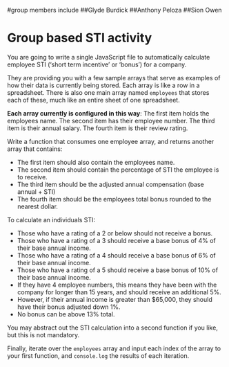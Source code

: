#group members include
##Glyde Burdick
##Anthony Peloza
##Sion Owen

# Group based STI activity

You are going to write a single JavaScript file to automatically calculate employee STI (‘short term incentive’ or ‘bonus’) for a company.

They are providing you with a few sample arrays that serve as examples of how their data is currently being stored. Each array is like a row in a spreadsheet. There is also one main array named `employees` that stores each of these, much like an entire sheet of one spreadsheet.

**Each array currently is configured in this way**:
The first item holds the employees name.
The second item has their employee number.
The third item is their annual salary.
The fourth item is their review rating.

Write a function that consumes one employee array, and returns another array that contains:
- The first item should also contain the employees name.
- The second item should contain the percentage of STI the employee is to receive.
- The third item should be the adjusted annual compensation (base annual + STI)
- The fourth item should be the employees total bonus rounded to the nearest dollar.

To calculate an individuals STI:
- Those who have a rating of a 2 or below should not receive a bonus.
- Those who have a rating of a 3 should receive a base bonus of 4% of their base annual income.
- Those who have a rating of a 4 should receive a base bonus of 6% of their base annual income.
- Those who have a rating of a 5 should receive a base bonus of 10% of their base annual income.
- If they have 4 employee numbers, this means they have been with the company for longer than 15 years,
and should receive an additional 5%.
- However, if their annual income is greater than $65,000, they should have their bonus adjusted down 1%.
- No bonus can be above 13% total.

You may abstract out the STI calculation into a second function if you like, but this is not mandatory.

Finally, iterate over the `employees` array and input each index of the array to your first function, and `console.log` the results of each iteration.
